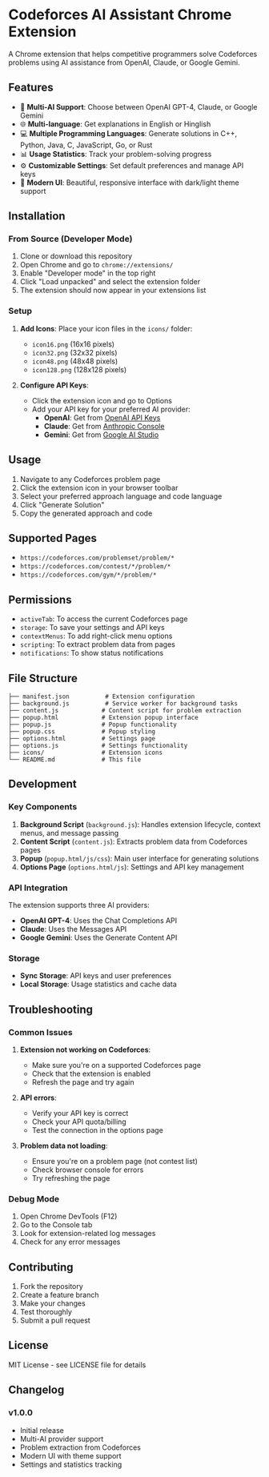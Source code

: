 # Codeforces AI Assistant Chrome Extension

A Chrome extension that helps competitive programmers solve Codeforces problems using AI assistance from OpenAI, Claude, or Google Gemini.

## Features

- 🤖 **Multi-AI Support**: Choose between OpenAI GPT-4, Claude, or Google Gemini
- 🌐 **Multi-language**: Get explanations in English or Hinglish
- 💻 **Multiple Programming Languages**: Generate solutions in C++, Python, Java, C, JavaScript, Go, or Rust
- 📊 **Usage Statistics**: Track your problem-solving progress
- ⚙️ **Customizable Settings**: Set default preferences and manage API keys
- 🎨 **Modern UI**: Beautiful, responsive interface with dark/light theme support

## Installation

### From Source (Developer Mode)

1. Clone or download this repository
2. Open Chrome and go to `chrome://extensions/`
3. Enable "Developer mode" in the top right
4. Click "Load unpacked" and select the extension folder
5. The extension should now appear in your extensions list

### Setup

1. **Add Icons**: Place your icon files in the `icons/` folder:
   - `icon16.png` (16x16 pixels)
   - `icon32.png` (32x32 pixels)
   - `icon48.png` (48x48 pixels)
   - `icon128.png` (128x128 pixels)

2. **Configure API Keys**:
   - Click the extension icon and go to Options
   - Add your API key for your preferred AI provider:
     - **OpenAI**: Get from [OpenAI API Keys](https://platform.openai.com/api-keys)
     - **Claude**: Get from [Anthropic Console](https://console.anthropic.com/)
     - **Gemini**: Get from [Google AI Studio](https://makersuite.google.com/app/apikey)

## Usage

1. Navigate to any Codeforces problem page
2. Click the extension icon in your browser toolbar
3. Select your preferred approach language and code language
4. Click "Generate Solution"
5. Copy the generated approach and code

## Supported Pages

- `https://codeforces.com/problemset/problem/*`
- `https://codeforces.com/contest/*/problem/*`
- `https://codeforces.com/gym/*/problem/*`

## Permissions

- `activeTab`: To access the current Codeforces page
- `storage`: To save your settings and API keys
- `contextMenus`: To add right-click menu options
- `scripting`: To extract problem data from pages
- `notifications`: To show status notifications

## File Structure

```
├── manifest.json          # Extension configuration
├── background.js          # Service worker for background tasks
├── content.js            # Content script for problem extraction
├── popup.html            # Extension popup interface
├── popup.js              # Popup functionality
├── popup.css             # Popup styling
├── options.html          # Settings page
├── options.js            # Settings functionality
├── icons/                # Extension icons
└── README.md             # This file
```

## Development

### Key Components

1. **Background Script** (`background.js`): Handles extension lifecycle, context menus, and message passing
2. **Content Script** (`content.js`): Extracts problem data from Codeforces pages
3. **Popup** (`popup.html/js/css`): Main user interface for generating solutions
4. **Options Page** (`options.html/js`): Settings and API key management

### API Integration

The extension supports three AI providers:

- **OpenAI GPT-4**: Uses the Chat Completions API
- **Claude**: Uses the Messages API
- **Google Gemini**: Uses the Generate Content API

### Storage

- **Sync Storage**: API keys and user preferences
- **Local Storage**: Usage statistics and cache data

## Troubleshooting

### Common Issues

1. **Extension not working on Codeforces**:
   - Make sure you're on a supported Codeforces page
   - Check that the extension is enabled
   - Refresh the page and try again

2. **API errors**:
   - Verify your API key is correct
   - Check your API quota/billing
   - Test the connection in the options page

3. **Problem data not loading**:
   - Ensure you're on a problem page (not contest list)
   - Check browser console for errors
   - Try refreshing the page

### Debug Mode

1. Open Chrome DevTools (F12)
2. Go to the Console tab
3. Look for extension-related log messages
4. Check for any error messages

## Contributing

1. Fork the repository
2. Create a feature branch
3. Make your changes
4. Test thoroughly
5. Submit a pull request

## License

MIT License - see LICENSE file for details

## Changelog

### v1.0.0
- Initial release
- Multi-AI provider support
- Problem extraction from Codeforces
- Modern UI with theme support
- Settings and statistics tracking
